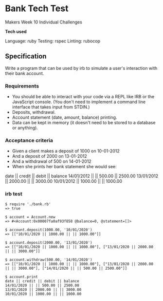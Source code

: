 # Bank Tech Test

Makers Week 10 Individual Challenges

**Tech used**

Language: ruby
Testing: rspec
Linting: rubocop

## Specification
Write a program that can be used by irb to simulate a user's interaction with their bank account.

### Requirements

* You should be able to interact with your code via a REPL like IRB or the JavaScript console. (You don't need to implement a command line interface that takes input from STDIN.)
* Deposits, withdrawal.
* Account statement (date, amount, balance) printing.
* Data can be kept in memory (it doesn't need to be stored to a database or anything).

### Acceptance criteria

* Given a client makes a deposit of 1000 on 10-01-2012
* And a deposit of 2000 on 13-01-2012
* And a withdrawal of 500 on 14-01-2012
* When she prints her bank statement she would see:

date || credit || debit || balance
14/01/2012 || || 500.00 || 2500.00
13/01/2012 || 2000.00 || || 3000.00
10/01/2012 || 1000.00 || || 1000.00


### irb test
```
$ require './bank.rb'
=> true 

$ account = Account.new
=> #<Account:0x00007fa0af93f858 @balance=0, @statement=[]> 

$ account.deposit(1000.00, '10/01/2020')
=> [["10/01/2020 || 1000.00 || || 1000.00"]] 

$ account.deposit(2000.00, '13/01/2020')
=> [["10/01/2020 || 1000.00 || || 1000.00"], ["13/01/2020 || 2000.00 || || 3000.00"]] 

$ account.withdraw(500.00, '14/01/2020')
=> [["10/01/2020 || 1000.00 || || 1000.00"], ["13/01/2020 || 2000.00 || || 3000.00"], ["14/01/2020 || || 500.00 || 2500.00"]] 

$ account.print
date || credit || debit || balance
14/01/2020 || || 500.00 || 2500.00
13/01/2020 || 2000.00 || || 3000.00
10/01/2020 || 1000.00 || || 1000.00
```